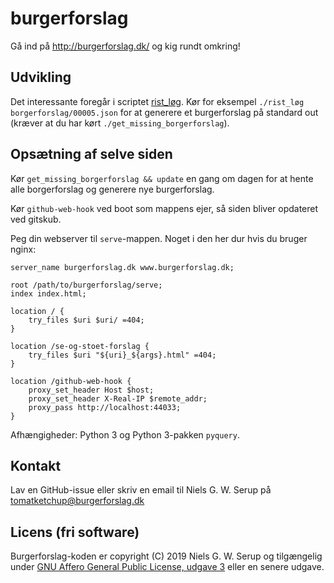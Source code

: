 # burgerforslag

Gå ind på http://burgerforslag.dk/ og kig rundt omkring!


## Udvikling

Det interessante foregår i scriptet [rist_løg](rist_løg).  Kør for
eksempel `./rist_løg borgerforslag/00005.json` for at generere et
burgerforslag på standard out (kræver at du har kørt
`./get_missing_borgerforslag`).


## Opsætning af selve siden

Kør `get_missing_borgerforslag && update` en gang om dagen for at hente
alle borgerforslag og generere nye burgerforslag.

Kør `github-web-hook` ved boot som mappens ejer, så siden bliver
opdateret ved gitskub.

Peg din webserver til `serve`-mappen.  Noget i den her dur hvis du
bruger nginx:

```
server_name burgerforslag.dk www.burgerforslag.dk;

root /path/to/burgerforslag/serve;
index index.html;

location / {
    try_files $uri $uri/ =404;
}

location /se-og-stoet-forslag {
    try_files $uri "${uri}_${args}.html" =404;
}

location /github-web-hook {
    proxy_set_header Host $host;
    proxy_set_header X-Real-IP $remote_addr;
    proxy_pass http://localhost:44033;
}
```

Afhængigheder: Python 3 og Python 3-pakken `pyquery`.


## Kontakt

Lav en GitHub-issue eller skriv en email til Niels G. W. Serup på
<tomatketchup@burgerforslag.dk>


## Licens (fri software)

Burgerforslag-koden er copyright (C) 2019 Niels G. W. Serup og
tilgængelig under [GNU Affero General Public License, udgave
3](https://www.gnu.org/licenses/agpl-3.0.en.html) eller en senere
udgave.
